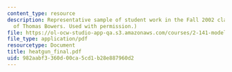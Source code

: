 ```yaml
---
content_type: resource
description: Representative sample of student work in the Fall 2002 class. (Courtesy
  of Thomas Bowers. Used with permission.)
file: https://ol-ocw-studio-app-qa.s3.amazonaws.com/courses/2-141-modeling-and-simulation-of-dynamic-systems-fall-2006/982aabf3360d00ca5cd1b28e887960d2_heatgun_final.pdf
file_type: application/pdf
resourcetype: Document
title: heatgun_final.pdf
uid: 982aabf3-360d-00ca-5cd1-b28e887960d2
---
```

